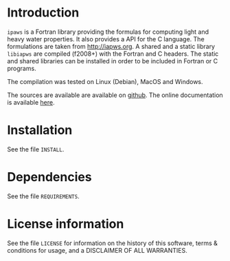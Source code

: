 # Introduction

`ipaws` is a  Fortran library providing the formulas for computing light and heavy water properties.
It also provides a API for the C language. The formulations are taken from http://iapws.org. 
A shared and a static library `libiapws` are compiled (f2008+) with the Fortran and C headers.
The static and shared libraries can be installed in order to be included in Fortran or C programs.

The compilation was tested on Linux (Debian), MacOS and Windows.

The sources are available are available on [github](https://github.com/MilanSkocic/iapws).
The online documentation is available [here](https://milanskocic.github.io/iapws/index.html).

# Installation

See the file `INSTALL`. 


# Dependencies

See the file `REQUIREMENTS`.


# License information

See the file `LICENSE` for information on the history of this
software, terms & conditions for usage, and a DISCLAIMER OF ALL
WARRANTIES.

